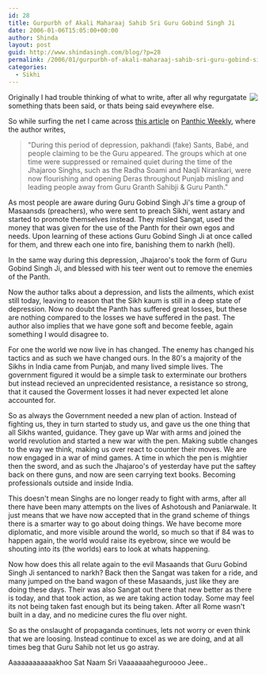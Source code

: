```yaml
---
id: 28
title: Gurpurbh of Akali Maharaaj Sahib Sri Guru Gobind Singh Ji
date: 2006-01-06T15:05:00+00:00
author: Shinda
layout: post
guid: http://www.shindasingh.com/blog/?p=28
permalink: /2006/01/gurpurbh-of-akali-maharaaj-sahib-sri-guru-gobind-singh-ji/
categories:
  - Sikhi
---
```

[<img border="0" align="right" src="http://www.shindasingh.com/blog/uploaded_images/gobind2-759993.jpg" />](http://www.shindasingh.com/blog/uploaded_images/gobind2-764189.jpg)Originally I had trouble thinking of what to write, after all why regurgatate something thats been said, or thats being said eveywhere else.

So while surfing the net I came across [this article](http://www.panthic.org/news/132/ARTICLE/2125/2006-01-01.html) on [Panthic Weekly](http://www.panthicweekly.com), where the author writes,

> "During this period of depression, pakhandi (fake) Sants, Babé, and people claiming to be the Guru appeared. The groups which at one time were suppressed or remained quiet during the time of the Jhajaroo Singhs, such as the Radha Soami and Naqli Nirankari, were now flourishing and opening Deras throughout Punjab misling and leading people away from Guru Granth Sahibji & Guru Panth."

As most people are aware during Guru Gobind Singh Ji's time a group of Masaansds (preachers), who were sent to preach Sikhi, went astary and started to promote themselves instead. They misled Sangat, used the money that was given for the use of the Panth for their own egos and needs. Upon learning of these actions Guru Gobind Singh Ji at once called for them, and threw each one into fire, banishing them to narkh (hell).

In the same way during this depression, Jhajaroo's took the form of Guru Gobind Singh Ji, and blessed with his teer went out to remove the enemies of the Panth.

Now the author talks about a depression, and lists the ailments, which exist still today, leaving to reason that the Sikh kaum is still in a deep state of depression. Now no doubt the Panth has suffered great losses, but these are nothing compared to the losses we have suffered in the past. The author also implies that we have gone soft and become feeble, again something I would disagree to.

For one the world we now live in has changed. The enemy has changed his tactics and as such we have changed ours. In the 80's a majority of the Sikhs in India came from Punjab, and many lived simple lives. The government figured it would be a simple task to exterminate our brothers but instead recieved an unprecidented resistance, a resistance so strong, that it caused the Goverment losses it had never expected let alone accounted for.

So as always the Government needed a new plan of action. Instead of fighting us, they in turn started to study us, and gave us the one thing that all Sikhs wanted, guidance. They gave up War with arms and joined the world revolution and started a new war with the pen. Making subtle changes to the way we think, making us over react to counter their moves. We are now engaged in a war of mind games. A time in which the pen is mightier then the sword, and as such the Jhajaroo's of yesterday have put the saftey back on there guns, and now are seen carrying text books. Becoming professionals outside and inside India.

This doesn't mean Singhs are no longer ready to fight with arms, after all there have been many attempts on the lives of Ashotoush and Paniarwale. It just means that we have now accepted that in the grand scheme of things there is a smarter way to go about doing things. We have become more diplomatic, and more visible around the world, so much so that if 84 was to happen again, the world would raise its eyebrow, since we would be shouting into its (the worlds) ears to look at whats happening.

Now how does this all relate again to the evil Masaands that Guru Gobind Singh Ji sentanced to narkh? Back then the Sangat was taken for a ride, and many jumped on the band wagon of these Masaands, just like they are doing these days. Their was also Sangat out there that new better as there is today, and that took action, as we are taking action today. Some may feel its not being taken fast enough but its being taken. After all Rome wasn't built in a day, and no medicine cures the flu over night.

So as the onslaught of propaganda continues, lets not worry or even think that we are loosing. Instead continue to excel as we are doing, and at all times beg that Guru Sahib not let us go astray.

Aaaaaaaaaaaakhoo Sat Naam Sri Vaaaaaaaheguroooo Jeee..
